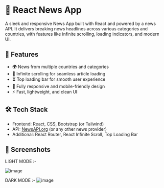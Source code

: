 # 📰 React News App

A sleek and responsive News App built with React and powered by a news API. It delivers breaking news headlines across various categories and countries, with features like infinite scrolling, loading indicators, and modern UI.

## 🚀 Features

- 🌍 News from multiple countries and categories
- 🔄 Infinite scrolling for seamless article loading
- ⏳ Top loading bar for smooth user experience
- 📱 Fully responsive and mobile-friendly design
- ⚡ Fast, lightweight, and clean UI
  
## 🛠️ Tech Stack

- Frontend: React, CSS, Bootstrap (or Tailwind)
- API: [NewsAPI.org](https://newsapi.org/) (or any other news provider)
- Additional: React Router, React Infinite Scroll, Top Loading Bar


## 📸 Screenshots
 LIGHT MODE :-

![image](https://github.com/user-attachments/assets/0030df4f-9e41-4aa4-907c-1757340cd76a)

 DARK MODE :-
 ![image](https://github.com/user-attachments/assets/0e674254-6392-491a-bf6f-281ebf8b1bd9)




